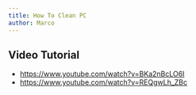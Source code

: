 ```yaml
---
title: How To Clean PC
author: Marco
---
```

## Video Tutorial
- https://www.youtube.com/watch?v=BKa2nBcLO6I
- https://www.youtube.com/watch?v=REQgwLh_ZBc

